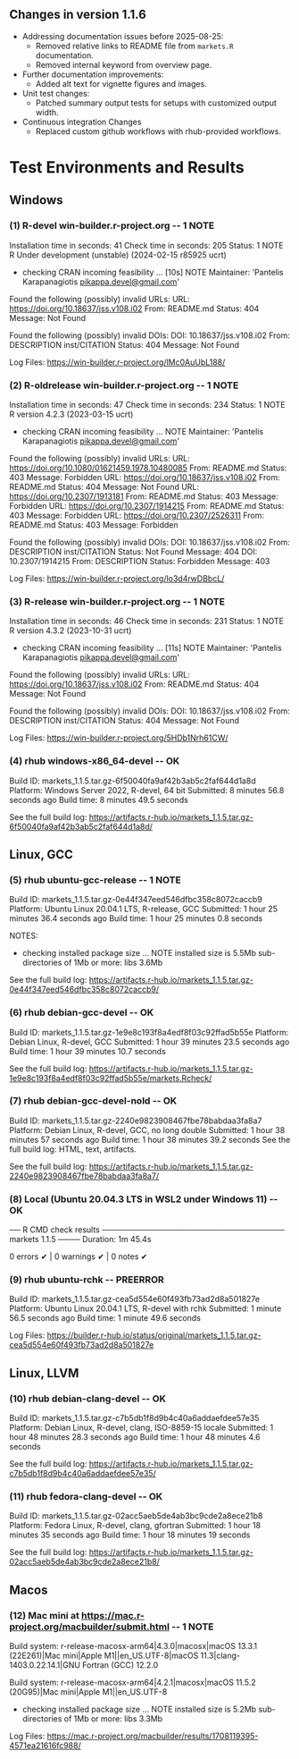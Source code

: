 ## Changes in version 1.1.6

* Addressing documentation issues before 2025-08-25:
  - Removed relative links to README file from `markets.R` documentation.
  - Removed internal keyword from overview page.
* Further documentation improvements:
  - Added alt text for vignette figures and images.
* Unit test changes:
  - Patched summary output tests for setups with customized output width.
* Continuous integration Changes
  - Replaced custom github workflows with rhub-provided workflows.

# Test Environments and Results
## Windows
### (1) R-devel win-builder.r-project.org -- 1 NOTE
Installation time in seconds: 41
Check time in seconds: 205
Status: 1 NOTE
R Under development (unstable) (2024-02-15 r85925 ucrt)

* checking CRAN incoming feasibility ... [10s] NOTE
Maintainer: 'Pantelis Karapanagiotis <pikappa.devel@gmail.com>'

Found the following (possibly) invalid URLs:
  URL: https://doi.org/10.18637/jss.v108.i02
    From: README.md
    Status: 404
    Message: Not Found

Found the following (possibly) invalid DOIs:
  DOI: 10.18637/jss.v108.i02
    From: DESCRIPTION
          inst/CITATION
    Status: 404
    Message: Not Found

Log Files: https://win-builder.r-project.org/lMc0AuUbL188/

### (2) R-oldrelease win-builder.r-project.org -- 1 NOTE
Installation time in seconds: 47
Check time in seconds: 234
Status: 1 NOTE
R version 4.2.3 (2023-03-15 ucrt)

* checking CRAN incoming feasibility ... NOTE
Maintainer: 'Pantelis Karapanagiotis <pikappa.devel@gmail.com>'

Found the following (possibly) invalid URLs:
  URL: https://doi.org/10.1080/01621459.1978.10480085
    From: README.md
    Status: 403
    Message: Forbidden
  URL: https://doi.org/10.18637/jss.v108.i02
    From: README.md
    Status: 404
    Message: Not Found
  URL: https://doi.org/10.2307/1913181
    From: README.md
    Status: 403
    Message: Forbidden
  URL: https://doi.org/10.2307/1914215
    From: README.md
    Status: 403
    Message: Forbidden
  URL: https://doi.org/10.2307/2526311
    From: README.md
    Status: 403
    Message: Forbidden

Found the following (possibly) invalid DOIs:
  DOI: 10.18637/jss.v108.i02
    From: DESCRIPTION
          inst/CITATION
    Status: Not Found
    Message: 404
  DOI: 10.2307/1914215
    From: DESCRIPTION
    Status: Forbidden
    Message: 403

Log Files: https://win-builder.r-project.org/lo3d4rwDBbcL/

### (3) R-release win-builder.r-project.org -- 1 NOTE
Installation time in seconds: 46
Check time in seconds: 231
Status: 1 NOTE
R version 4.3.2 (2023-10-31 ucrt)

* checking CRAN incoming feasibility ... [11s] NOTE
Maintainer: 'Pantelis Karapanagiotis <pikappa.devel@gmail.com>'

Found the following (possibly) invalid URLs:
  URL: https://doi.org/10.18637/jss.v108.i02
    From: README.md
    Status: 404
    Message: Not Found

Found the following (possibly) invalid DOIs:
  DOI: 10.18637/jss.v108.i02
    From: DESCRIPTION
          inst/CITATION
    Status: 404
    Message: Not Found

Log Files: https://win-builder.r-project.org/5HDb1Nrh61CW/

### (4) rhub windows-x86_64-devel -- OK
Build ID:	markets_1.1.5.tar.gz-6f50040fa9af42b3ab5c2faf644d1a8d
Platform:	Windows Server 2022, R-devel, 64 bit
Submitted:	8 minutes 56.8 seconds ago
Build time:	8 minutes 49.5 seconds

See the full build log: https://artifacts.r-hub.io/markets_1.1.5.tar.gz-6f50040fa9af42b3ab5c2faf644d1a8d/

## Linux, GCC
### (5) rhub ubuntu-gcc-release -- 1 NOTE
Build ID:	markets_1.1.5.tar.gz-0e44f347eed546dfbc358c8072caccb9
Platform:	Ubuntu Linux 20.04.1 LTS, R-release, GCC
Submitted:	1 hour 25 minutes 36.4 seconds ago
Build time:	1 hour 25 minutes 0.8 seconds

NOTES:
* checking installed package size ... NOTE
  installed size is  5.5Mb
  sub-directories of 1Mb or more:
    libs   3.6Mb
    

See the full build log: https://artifacts.r-hub.io/markets_1.1.5.tar.gz-0e44f347eed546dfbc358c8072caccb9/

### (6) rhub debian-gcc-devel -- OK
Build ID:	markets_1.1.5.tar.gz-1e9e8c193f8a4edf8f03c92ffad5b55e
Platform:	Debian Linux, R-devel, GCC
Submitted:	1 hour 39 minutes 23.5 seconds ago
Build time:	1 hour 39 minutes 10.7 seconds

See the full build log: https://artifacts.r-hub.io/markets_1.1.5.tar.gz-1e9e8c193f8a4edf8f03c92ffad5b55e/markets.Rcheck/

### (7) rhub debian-gcc-devel-nold -- OK
Build ID:	markets_1.1.5.tar.gz-2240e9823908467fbe78babdaa3fa8a7
Platform:	Debian Linux, R-devel, GCC, no long double
Submitted:	1 hour 38 minutes 57 seconds ago
Build time:	1 hour 38 minutes 39.2 seconds
See the full build log: HTML, text, artifacts.


See the full build log: https://artifacts.r-hub.io/markets_1.1.5.tar.gz-2240e9823908467fbe78babdaa3fa8a7/

### (8) Local (Ubuntu 20.04.3 LTS in WSL2 under Windows 11) -- OK
── R CMD check results ───────────────────────────────── markets 1.1.5 ────
Duration: 1m 45.4s

0 errors ✔ | 0 warnings ✔ | 0 notes ✔

### (9) rhub ubuntu-rchk -- PREERROR
Build ID:	markets_1.1.5.tar.gz-cea5d554e60f493fb73ad2d8a501827e
Platform:	Ubuntu Linux 20.04.1 LTS, R-devel with rchk
Submitted:	1 minute 56.5 seconds ago
Build time:	1 minute 49.6 seconds

Log Files: https://builder.r-hub.io/status/original/markets_1.1.5.tar.gz-cea5d554e60f493fb73ad2d8a501827e

## Linux, LLVM
### (10) rhub debian-clang-devel -- OK
Build ID:	markets_1.1.5.tar.gz-c7b5db1f8d9b4c40a6addaefdee57e35
Platform:	Debian Linux, R-devel, clang, ISO-8859-15 locale
Submitted:	1 hour 48 minutes 28.3 seconds ago
Build time:	1 hour 48 minutes 4.6 seconds


See the full build log: https://artifacts.r-hub.io/markets_1.1.5.tar.gz-c7b5db1f8d9b4c40a6addaefdee57e35/

### (11) rhub fedora-clang-devel -- OK
Build ID:	markets_1.1.5.tar.gz-02acc5aeb5de4ab3bc9cde2a8ece21b8
Platform:	Fedora Linux, R-devel, clang, gfortran
Submitted:	1 hour 18 minutes 35 seconds ago
Build time:	1 hour 18 minutes 19 seconds


See the full build log: https://artifacts.r-hub.io/markets_1.1.5.tar.gz-02acc5aeb5de4ab3bc9cde2a8ece21b8/


## Macos
### (12) Mac mini at https://mac.r-project.org/macbuilder/submit.html -- 1 NOTE
Build system: r-release-macosx-arm64|4.3.0|macosx|macOS 13.3.1 (22E261)|Mac mini|Apple M1||en_US.UTF-8|macOS 11.3|clang-1403.0.22.14.1|GNU Fortran (GCC) 12.2.0

Build system: r-release-macosx-arm64|4.2.1|macosx|macOS 11.5.2 (20G95)|Mac mini|Apple M1||en_US.UTF-8

* checking installed package size ... NOTE
  installed size is  5.2Mb
  sub-directories of 1Mb or more:
    libs   3.3Mb

Log Files: https://mac.r-project.org/macbuilder/results/1708119395-4571ea21616fc988/

